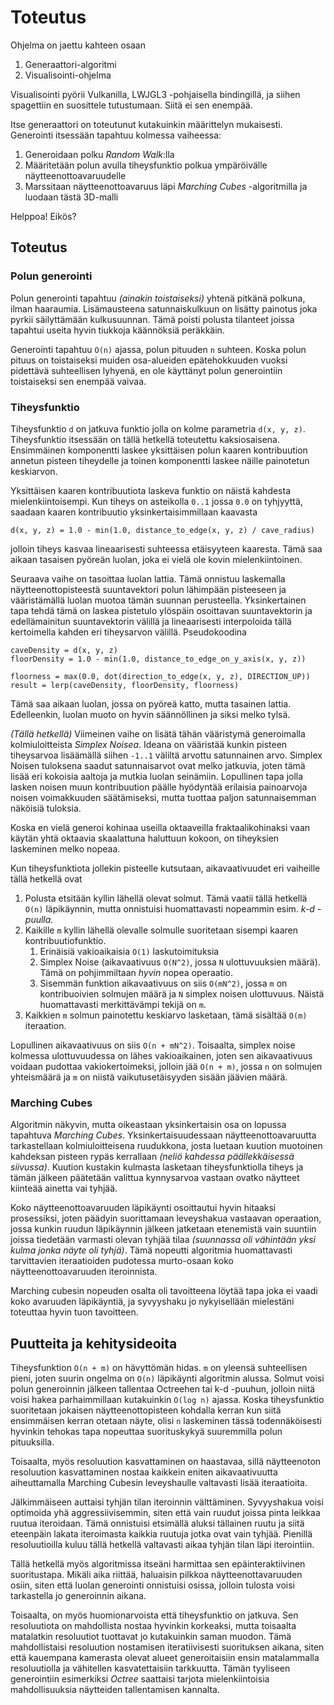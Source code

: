 Toteutus
========
Ohjelma on jaettu kahteen osaan
 1. Generaattori-algoritmi
 2. Visualisointi-ohjelma

Visualisointi pyörii Vulkanilla, LWJGL3 -pohjaisella bindingillä, ja siihen spagettiin en suosittele tutustumaan. Siitä ei sen enempää.

Itse generaattori on toteutunut kutakuinkin määrittelyn mukaisesti. Generointi itsessään tapahtuu kolmessa vaiheessa:
 1. Generoidaan polku *Random Walk*:lla
 2. Määritetään polun avulla tiheysfunktio polkua ympäröivälle näytteenottoavaruudelle
 3. Marssitaan näytteenottoavaruus läpi *Marching Cubes* -algoritmilla ja luodaan tästä 3D-malli
 
Helppoa! Eikös?

Toteutus
--------

### Polun generointi

Polun generointi tapahtuu *(ainakin toistaiseksi)* yhtenä pitkänä polkuna, ilman haaraumia. Lisämausteena satunnaiskulkuun on lisätty painotus joka pyrkii säilyttämään kulkusuunnan. Tämä poisti polusta tilanteet joissa tapahtui useita hyvin tiukkoja käännöksiä peräkkäin.

Generointi tapahtuu `O(n)` ajassa, polun pituuden `n` suhteen. Koska polun pituus on toistaiseksi muiden osa-alueiden epätehokkuuden vuoksi pidettävä suhteellisen lyhyenä, en ole käyttänyt polun generointiin toistaiseksi sen enempää vaivaa.

### Tiheysfunktio

Tiheysfunktio `d` on jatkuva funktio jolla on kolme parametria `d(x, y, z)`. Tiheysfunktio itsessään on tällä hetkellä toteutettu kaksiosaisena. Ensimmäinen komponentti laskee yksittäisen polun kaaren kontribuution annetun pisteen tiheydelle ja toinen komponentti laskee näille painotetun keskiarvon.

Yksittäisen kaaren kontribuutiota laskeva funktio on näistä kahdesta mielenkiintoisempi. Kun tiheys on asteikolla `0..1` jossa `0.0` on tyhjyyttä, saadaan kaaren kontribuutio yksinkertaisimmillaan kaavasta
```
d(x, y, z) = 1.0 - min(1.0, distance_to_edge(x, y, z) / cave_radius)
```
jolloin tiheys kasvaa lineaarisesti suhteessa etäisyyteen kaaresta. Tämä saa aikaan tasaisen pyöreän luolan, joka ei vielä ole kovin mielenkiintoinen.

Seuraava vaihe on tasoittaa luolan lattia. Tämä onnistuu laskemalla näytteenottopisteestä suuntavektori polun lähimpään pisteeseen ja vääristämällä luolan muotoa tämän suunnan perusteella. Yksinkertainen tapa tehdä tämä on laskea pistetulo ylöspäin osoittavan suuntavektorin ja edellämainitun suuntavektorin välillä ja lineaarisesti interpoloida tällä kertoimella kahden eri tiheysarvon välillä. Pseudokoodina
```
caveDensity = d(x, y, z)
floorDensity = 1.0 - min(1.0, distance_to_edge_on_y_axis(x, y, z))

floorness = max(0.0, dot(direction_to_edge(x, y, z), DIRECTION_UP))
result = lerp(caveDensity, floorDensity, floorness)
```
Tämä saa aikaan luolan, jossa on pyöreä katto, mutta tasainen lattia. Edelleenkin, luolan muoto on hyvin säännöllinen ja siksi melko tylsä.

*(Tällä hetkellä)* Viimeinen vaihe on lisätä tähän vääristymä generoimalla kolmiuloitteista *Simplex Noisea*. Ideana on vääristää kunkin pisteen tiheysarvoa lisäämällä siihen `-1..1` väliltä arvottu satunnainen arvo. Simplex Noisen tuloksena saadut satunnaisarvot ovat melko jatkuvia, joten tämä lisää eri kokoisia aaltoja ja mutkia luolan seinämiin. Lopullinen tapa jolla lasken noisen muun kontribuution päälle hyödyntää erilaisia painoarvoja noisen voimakkuuden säätämiseksi, mutta tuottaa paljon satunnaisemman näköisiä tuloksia.

Koska en vielä generoi kohinaa useilla oktaaveilla fraktaalikohinaksi vaan käytän yhtä oktaavia skaalattuna haluttuun kokoon, on tiheyksien laskeminen melko nopeaa.

Kun tiheysfunktiota jollekin pisteelle kutsutaan, aikavaativuudet eri vaiheille tällä hetkellä ovat
 1. Polusta etsitään kyllin lähellä olevat solmut. Tämä vaatii tällä hetkellä `O(n)` läpikäynnin, mutta onnistuisi huomattavasti nopeammin esim. *k-d -puulla*.
 2. Kaikille `m` kyllin lähellä olevalle solmulle suoritetaan sisempi kaaren kontribuutiofunktio.
    1. Erinäisiä vakioaikaisia `O(1)` laskutoimituksia
    2. Simplex Noise (aikavaativuus `O(N^2)`, jossa `N` ulottuvuuksien määrä). Tämä on pohjimmiltaan *hyvin* nopea operaatio.
    3. Sisemmän funktion aikavaativuus on siis `O(mN^2)`, jossa `m` on kontribuoivien solmujen määrä ja `N` simplex noisen ulottuvuus. Näistä huomattavasti merkittävämpi tekijä on `m`.
 3. Kaikkien `m` solmun painotettu keskiarvo lasketaan, tämä sisältää `O(m)` iteraation.
 
Lopullinen aikavaativuus on siis `O(n + mN^2)`. Toisaalta, simplex noise kolmessa ulottuvuudessa on lähes vakioaikainen, joten sen aikavaativuus voidaan pudottaa vakiokertoimeksi, jolloin jää `O(n + m)`, jossa `n` on solmujen yhteismäärä ja `m` on niistä vaikutusetäisyyden sisään jäävien määrä.


### Marching Cubes

Algoritmin näkyvin, mutta oikeastaan yksinkertaisin osa on lopussa tapahtuva *Marching Cubes*. Yksinkertaisuudessaan näytteenottoavaruutta tarkastellaan kolmiuloitteisena ruudukkona, josta luetaan kuution muotoinen kahdeksan pisteen rypäs kerrallaan *(neliö kahdessa päällekkäisessä siivussa)*. Kuution kustakin kulmasta lasketaan tiheysfunktiolla tiheys ja tämän jälkeen päätetään valittua kynnysarvoa vastaan ovatko näytteet kiinteää ainetta vai tyhjää.

Koko näytteenottoavaruuden läpikäynti osoittautui hyvin hitaaksi prosessiksi, joten päädyin suorittamaan leveyshakua vastaavan operaation, jossa kunkin ruudun läpikäynnin jälkeen jatketaan etenemistä vain suuntiin joissa tiedetään varmasti olevan tyhjää tilaa *(suunnassa oli vähintään yksi kulma jonka näyte oli tyhjä)*. Tämä nopeutti algoritmia huomattavasti tarvittavien iteraatioiden pudotessa murto-osaan koko näytteenottoavaruuden iteroinnista.

Marching cubesin nopeuden osalta oli tavoitteena löytää tapa joka ei vaadi koko avaruuden läpikäyntiä, ja syvyyshaku jo nykyisellään mielestäni toteuttaa hyvin tuon tavoitteen.


Puutteita ja kehitysideoita
---------------------------

Tiheysfunktion `O(n + m)` on hävyttömän hidas. `m` on yleensä suhteellisen pieni, joten suurin ongelma on `O(n)` läpikäynti algoritmin alussa. Solmut voisi polun generoinnin jälkeen tallentaa Octreehen tai k-d -puuhun, jolloin niitä voisi hakea parhaimmillaan kutakuinkin `O(log n)` ajassa. Koska tiheysfunktio suoritetaan jokaisen näytteenottopisteen kohdalla kerran kun siitä ensimmäisen kerran otetaan näyte, olisi `n` laskeminen tässä todennäköisesti hyvinkin tehokas tapa nopeuttaa suorituskykyä suuremmilla polun pituuksilla.

Toisaalta, myös resoluution kasvattaminen on haastavaa, sillä näytteenoton resoluution kasvattaminen nostaa kaikkein eniten aikavaativuutta aiheuttamalla Marching Cubesin leveyshaulle valtavasti lisää iteraatioita.

Jälkimmäiseen auttaisi tyhjän tilan iteroinnin välttäminen. Syvyyshakua voisi optimoida yhä aggressiivisemmin, siten että vain ruudut joissa pinta leikkaa ruutua iteroidaan. Tämä onnistuisi etsimällä aluksi tällainen ruutu ja siitä eteenpäin lakata iteroimasta kaikkia ruutuja jotka ovat vain tyhjää. Pienillä resoluutioilla kuluu tällä hetkellä valtavasti aikaa tyhjän tilan läpi iterointiin. 

Tällä hetkellä myös algoritmissa itseäni harmittaa sen epäinteraktiivinen suoritustapa. Mikäli aika riittää, haluaisin pilkkoa näytteenottavaruuden osiin, siten että luolan generointi onnistuisi osissa, jolloin tulosta voisi tarkastella jo generoinnin aikana.

Toisaalta, on myös huomionarvoista että tiheysfunktio on jatkuva. Sen resoluutiota on mahdollista nostaa hyvinkin korkeaksi, mutta toisaalta matalatkin resoluutiot tuottavat jo kutakuinkin saman muodon. Tämä mahdollistaisi resoluution nostamisen iteratiivisesti suorituksen aikana, siten että kauempana kamerasta olevat alueet generoitaisiin ensin matalammalla resoluutiolla ja vähitellen kasvatettaisiin tarkkuutta. Tämän tyyliseen generointiin esimerkiksi *Octree* saattaisi tarjota mielenkiintoisia mahdollisuuksia näytteiden tallentamisen kannalta. 
